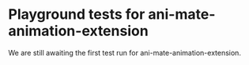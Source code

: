 # Playground tests for ani-mate-animation-extension
We are still awaiting the first test run for ani-mate-animation-extension.
